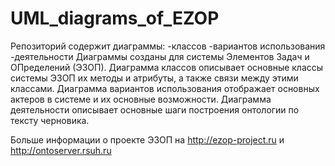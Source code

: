 # UML_diagrams_of_EZOP
Репозиторий содержит диаграммы:
  -классов
  -вариантов использования
  -деятельности
Диаграммы созданы для системы Элементов Задач и ОПределений (ЭЗОП).
Диаграмма классов описывает основные классы системы ЭЗОП их методы и атрибуты, а также связи между этими классами.
Диаграмма вариантов использования отображает основных актеров в системе и их основные возможности.
Диаграмма деятельности описывает основные шаги построения онтологии по тексту черновика.


Больше информации о проекте ЭЗОП на  http://ezop-project.ru и http://ontoserver.rsuh.ru
